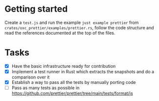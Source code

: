# Getting started

Create a `test.js` and run the example `just example prettier` from
`crates/oxc_prettier/examples/prettier.rs`, follow the code structure and read
the references documented at the top of the files.

# Tasks

-   [x] Have the basic infrastructure ready for contribution
-   [x] Implement a test runner in Rust which extracts the snapshots and do a
        comparison over it
-   [x] Establish a way to pass all the tests by manually porting code
-   [ ] Pass as many tests as possible in
        https://github.com/prettier/prettier/tree/main/tests/format/js
